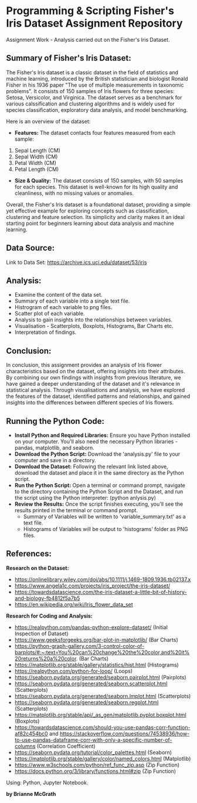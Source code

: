 # Programming & Scripting Fisher's Iris Dataset Assignment Repository

Assignment Work - Analysis carried out on the Fisher's Iris Dataset. 

## Summary of Fisher's Iris Dataset:

The Fisher's Iris dataset is a classic dataset in the field of statistics and machine learning, introduced by the British statistician and biologist Ronald Fisher in his 1936 paper "The use of multiple measurements in taxonomic problems". It consists of 150 samples of Iris flowers for three species: Setosa, Versicolor, and Virginica. The dataset serves as a benchmark for various calssification and clustering algorithms and is widely used for species classification, exploratory data analysis, and model benchmarking.

Here is an overview of the dataset: 

- **Features:** The dataset contacts four features measured from each sample: 
1. Sepal Length (CM)
2. Sepal Width (CM)
3. Petal Width (CM)
4. Petal Length (CM)

- **Size & Quality:** The dataset consists of 150 samples, with 50 samples for each species. This dataset is well-known for its high quality and cleanliness, with no missing values or anomalies. 

Overall, the Fisher's Iris dataset is a foundational dataset, providing a simple yet effective example for exploring concepts such as classification, clustering and feature selection. Its simplicity and clarity makes it an ideal starting point for beginners learning about data analysis and machine learning.  

## Data Source:

Link to Data Set: https://archive.ics.uci.edu/dataset/53/iris 

## Analysis: 
- Examine the content of the data set.
- Summary of each variable into a single text file.
- Histrogram of each variable to png files.
- Scatter plot of each variable.
- Analysis to gain insights into the relationships between variables. 
- Visualisation - Scatterplots, Boxplots, Histograms, Bar Charts etc. 
- Interpretation of findings. 

## Conclusion: 
In conclusion, this assignment provides an analysis of Iris flower characteristics based on the dataset, offering insights into their attributes. By combining our own findings with insights from previous literature, we have gained a deeper understanding of the dataset and it's relevance in statistical analysis. Through visualisations and analysis, we have explored the features of the dataset, identified patterns and relationships, and gained insights into the differences between different species of Iris flowers. 

## Running the Python Code: 
- **Install Python and Required Libraries:** Ensure you have Python installed on your computer. You'll also need the necessary Python libraries - pandas, matplotlib, and seaborn. 
- **Download the Python Script:** Download the 'analysis.py' file to your computer and save in a directory.  
- **Download the Dataset:** Following the relevant link listed above, download the dataset and place it in the same directory as the Python script. 
- **Run the Python Script:** Open a terminal or command prompt, navigate to the directory containing the Python Script and the Dataset, and run the script using the Python interpreter: (python anlysis.py)
- **Review the Results:** Once the script finishes executing, you'll see the results printed in the terminal or command prompt. 
    - Summary of Variables will be written to 'variable_summary.txt' as a text file. 
    - Histograms of Variables will be output to 'histograms' folder as PNG files. 


## References: 
**Research on the Dataset:** 
- https://onlinelibrary.wiley.com/doi/abs/10.1111/j.1469-1809.1936.tb02137.x 
- https://www.angela1c.com/projects/iris_project/the-iris-dataset/
- https://towardsdatascience.com/the-iris-dataset-a-little-bit-of-history-and-biology-fb4812f5a7b5
- https://en.wikipedia.org/wiki/Iris_flower_data_set

**Research for Coding and Analysis:**
- https://realpython.com/pandas-python-explore-dataset/ (Initial Inspection of Dataset)
- https://www.geeksforgeeks.org/bar-plot-in-matplotlib/ (Bar Charts)
- https://python-graph-gallery.com/3-control-color-of-barplots/#:~:text=You%20can%20change%20the%20color,and%20it%20returns%20a%20color. (Bar Charts)
- https://matplotlib.org/stable/gallery/statistics/hist.html (Histograms)
- https://realpython.com/python-for-loop/ (Loops)
- https://seaborn.pydata.org/generated/seaborn.pairplot.html (Pairplots)
- https://seaborn.pydata.org/generated/seaborn.scatterplot.html (Scatterplots)
- https://seaborn.pydata.org/generated/seaborn.lmplot.html (Scatterplots)
- https://seaborn.pydata.org/generated/seaborn.regplot.html (Scatterplots)
- https://matplotlib.org/stable/api/_as_gen/matplotlib.pyplot.boxplot.html (Boxplots)
- https://towardsdatascience.com/should-you-use-pandas-corr-function-af82c454bc0 and https://stackoverflow.com/questions/74538936/how-to-use-pandas-dataframe-corr-with-only-a-specific-number-of-columns (Correlation Coefficient)
- https://seaborn.pydata.org/tutorial/color_palettes.html (Seaborn)
- https://matplotlib.org/stable/gallery/color/named_colors.html (Matplotlib)
- https://www.w3schools.com/python/ref_func_zip.asp (Zip Function)
- https://docs.python.org/3/library/functions.html#zip (Zip Function)

Using: Python, Jupyter Notebook.

**by Brianne McGrath**

